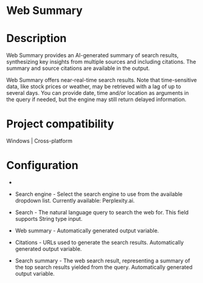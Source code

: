 ﻿# Web Summary

# Description

Web Summary provides an AI-generated summary of search results, synthesizing
                key insights from multiple sources and including citations. The summary and source
                citations are available in the output.

Web Summary offers near-real-time search results.
                    Note that time-sensitive data, like stock prices or weather, may be retrieved
                    with a lag of up to several days. You can provide date, time and/or location as
                    arguments in the query if needed, but the engine may still return delayed
                    information.

# Project compatibility

Windows | Cross-platform

# Configuration

* 
* Search engine - Select the search engine to use from the available dropdown list. Currently available: Perplexity.ai.
* Search - The natural language query to search the web for. This field supports String type input.





* Web summary - Automatically generated output variable.
* Citations - URLs used to generate the search results. Automatically generated output variable.
* Search summary - The web search result, representing a summary of the top search results yielded from the query. Automatically generated output variable.
